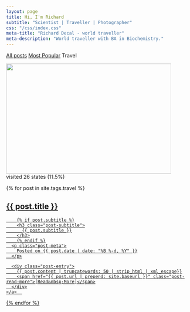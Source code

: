 ```yaml
---
layout: page
title: Hi, I'm Richard
subtitle: "Scientist | Traveller | Photographer"
css: "/css/index.css"
meta-title: "Richard Decal - world traveller"
meta-description: "World traveller with BA in Biochemistry."
---
```


<div class="list-filters">
  <a href="/" class="list-filter">All posts</a>
  <a href="/popular" class="list-filter">Most Popular</a>
  <span class="list-filter filter-selected">Travel</span>
</div>

<img src="http://chart.apis.google.com/chart?cht=map:fixed=-70,-180,80,180&chs=450x300&chf=bg,s,336699&chco=d0d0d0,cc0000&chd=s:99999999999999999999999999&chld=MX|US|EC|CA|BR|UY|AR|CN|LA|MM|SG|TH|TW|AU|VU|NZ|DK|FI|FR|IT|NO|SE|CH|GB|VA|BS" width="450" height="300" ><br/>visited 26 states (11.5%)<br/>

<div class="posts-list">
  {% for post in site.tags.travel %}
  <article>
    <a class="post-preview" href="{{ post.url | prepend: site.baseurl }}">
	    <h2 class="post-title">{{ post.title }}</h2>
	
	    {% if post.subtitle %}
	    <h3 class="post-subtitle">
	      {{ post.subtitle }}
	    </h3>
	    {% endif %}
      <p class="post-meta">
        Posted on {{ post.date | date: "%B %-d, %Y" }}
      </p>

      <div class="post-entry">
        {{ post.content | truncatewords: 50 | strip_html | xml_escape}}
        <span href="{{ post.url | prepend: site.baseurl }}" class="post-read-more">[Read&nbsp;More]</span>
      </div>
    </a>  
   </article>
  {% endfor %}
</div>
